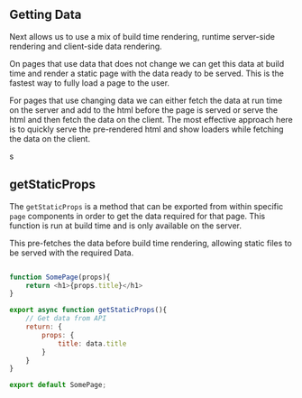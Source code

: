 ## Getting Data

Next allows us to use a mix of build time rendering, runtime server-side rendering and client-side data rendering.

On pages that use data that does not change we can get this data at build time and render a static page with the data ready to be served. This is the fastest way to fully load a page to the user.

For pages that use changing data we can either fetch the data at run time on the server and add to the html before the page is served or serve the html and then fetch the data on the client. The most effective approach here is to quickly serve the pre-rendered html and show loaders while fetching the data on the client.

s

## getStaticProps

The `getStaticProps` is a method that can be exported from within specific `page` components in order to get the data required for that page. This function is run at build time and is only available on the server.

This pre-fetches the data before build time rendering, allowing static files to be served with the required Data.

```js

function SomePage(props){
    return <h1>{props.title}</h1>
}

export async function getStaticProps(){
    // Get data from API
    return: {
        props: {
            title: data.title
        }
    }
}

export default SomePage;
```

